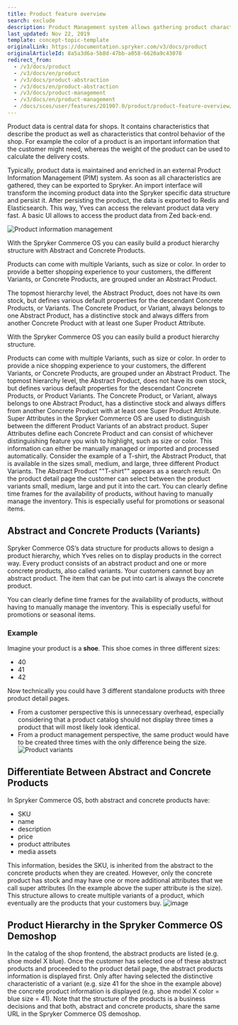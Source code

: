 ```yaml
---
title: Product feature overview
search: exclude
description: Product Management system allows gathering product characteristics and exported them to Spryker. Products can be managed in the Back Office and displayed in Yves
last_updated: Nov 22, 2019
template: concept-topic-template
originalLink: https://documentation.spryker.com/v3/docs/product
originalArticleId: 8a5a3d6a-5b8d-47bb-a058-6620a9c43078
redirect_from:
  - /v3/docs/product
  - /v3/docs/en/product
  - /v3/docs/product-abstraction
  - /v3/docs/en/product-abstraction
  - /v3/docs/product-management
  - /v3/docs/en/product-management
  - /docs/scos/user/features/201907.0/product/product-feature-overview/products-overview.html
---
```


Product data is central data for shops. It contains characteristics that describe the product as well as characteristics that control behavior of the shop. For example the color of a product is an important information that the customer might need, whereas the weight of the product can be used to calculate the delivery costs.

Typically, product data is maintained and enriched in an external Product Information Management (PIM) system. As soon as all characteristics are gathered, they can be exported to Spryker. An import interface will transform the incoming product data into the Spryker specific data structure and persist it. After persisting the product, the data is exported to Redis and Elasticsearch. This way, Yves can access the relevant product data very fast. A basic UI allows to access the product data from Zed back-end.

![Product information management](https://spryker.s3.eu-central-1.amazonaws.com/docs/Features/Product+Management/Product/product_information_management.png)


With the Spryker Commerce OS you can easily build a product hierarchy structure with Abstract and Concrete Products.

Products can come with multiple Variants, such as size or color. In order to provide a better shopping experience to your customers, the different Variants, or Concrete Products, are grouped under an Abstract Product.

The topmost hierarchy level, the Abstract Product, does not have its own stock, but defines various default properties for the descendant Concrete Products, or Variants. The Concrete Product, or Variant, always belongs to one Abstract Product, has a distinctive stock and always differs from another Concrete Product with at least one Super Product Attribute.

With the Spryker Commerce OS you can easily build a product hierarchy structure.

Products can come with multiple Variants, such as size or color. In order to provide a nice shopping experience to your customers, the different Variants, or Concrete Products, are grouped under an Abstract Product. The topmost hierarchy level, the Abstract Product, does not have its own stock, but defines various default properties for the descendant Concrete Products, or Product Variants. The Concrete Product, or Variant, always belongs to one Abstract Product, has a distinctive stock and always differs from another Concrete Product with at least one Super Product Attribute. Super Attributes in the Spryker Commerce OS are used to distinguish between the different Product Variants of an abstract product. Super Attributes define each Concrete Product and can consist of whichever distinguishing feature you wish to highlight, such as size or color. This information can either be manually managed or imported and processed automatically. Consider the example of a T-shirt, the Abstract Product, that is available in the sizes small, medium, and large, three different Product Variants. The Abstract Product ""T-shirt"" appears as a search result. On the product detail page the customer can select between the product variants small, medium, large and put it into the cart. You can clearly define time frames for the availability of products, without having to manually manage the inventory. This is especially useful for promotions or seasonal items.

## Abstract and Concrete Products (Variants)
Spryker Commerce OS’s data structure for products allows to design a product hierarchy, which Yves relies on to display products in the correct way. Every product consists of an abstract product and one or more concrete products, also called variants. Your customers cannot buy an abstract product. The item that can be put into cart is always the concrete product.

You can clearly define time frames for the availability of products, without having to manually manage the inventory. This is especially useful for promotions or seasonal items.

### Example
Imagine your product is a **shoe**. This shoe comes in three different sizes:

- 40
- 41
- 42

Now technically you could have 3 different standalone products with three product detail pages.

- From a customer perspective this is unnecessary overhead, especially considering that a product catalog should not display three times a product that will most likely look identical.
- From a product management perspective, the same product would have to be created three times with the only difference being the size.
![Product variants](https://spryker.s3.eu-central-1.amazonaws.com/docs/Features/Product+Management/Product+Abstraction/product_variants.png)

## Differentiate Between Abstract and Concrete Products
In Spryker Commerce OS, both abstract and concrete products have:

* SKU
* name
* description
* price
* product attributes
* media assets

This information, besides the SKU, is inherited from the abstract to the concrete products when they are created. However, only the concrete product has stock and may have one or more additional attributes that we call super attributes (In the example above the super attribute is the size). This structure allows to create multiple variants of a product, which eventually are the products that your customers buy.
![image](https://spryker.s3.eu-central-1.amazonaws.com/docs/Features/Product+Management/Product+Abstraction/producterd.png)

## Product Hierarchy in the Spryker Commerce OS Demoshop
In the catalog of the shop frontend, the abstract products are listed (e.g. shoe model X blue). Once the customer has selected one of these abstract products and proceeded to the product detail page, the abstract products information is displayed first. Only after having selected the distinctive characteristic of a variant (e.g. size 41 for the shoe in the example above) the concrete product information is displayed (e.g. shoe model X color = blue size = 41). Note that the structure of the products is a business decisions and that both, abstract and concrete products, share the same URL in the Spryker Commerce OS demoshop.
